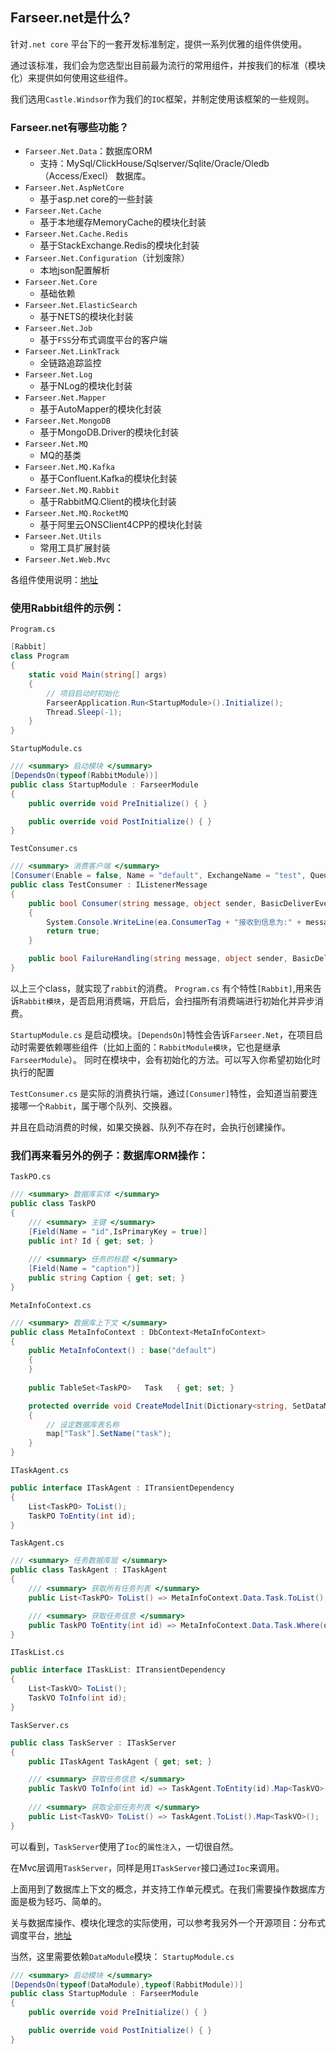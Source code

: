 ## Farseer.net是什么?
针对`.net core` 平台下的一套开发标准制定，提供一系列优雅的组件供使用。

通过该标准，我们会为您选型出目前最为流行的常用组件，并按我们的标准（模块化）来提供如何使用这些组件。

我们选用`Castle.Windsor`作为我们的`IOC`框架，并制定使用该框架的一些规则。

### Farseer.net有哪些功能？
* `Farseer.Net.Data`：数据库ORM
  *  支持：MySql/ClickHouse/Sqlserver/Sqlite/Oracle/Oledb（Access/Execl） 数据库。
* `Farseer.Net.AspNetCore`
  *  基于asp.net core的一些封装
* `Farseer.Net.Cache`
  *  基于本地缓存MemoryCache的模块化封装
* `Farseer.Net.Cache.Redis`
  *  基于StackExchange.Redis的模块化封装
* `Farseer.Net.Configuration`（计划废除）
  *  本地json配置解析
* `Farseer.Net.Core`
  *  基础依赖
* `Farseer.Net.ElasticSearch`
  *  基于NETS的模块化封装
* `Farseer.Net.Job`
  *  基于`FSS`分布式调度平台的客户端
* `Farseer.Net.LinkTrack`
  *  全链路追踪监控
* `Farseer.Net.Log`
  *  基于NLog的模块化封装
* `Farseer.Net.Mapper`
  *  基于AutoMapper的模块化封装
* `Farseer.Net.MongoDB`
  *  基于MongoDB.Driver的模块化封装
* `Farseer.Net.MQ`
  *  MQ的基类
* `Farseer.Net.MQ.Kafka`
  *  基于Confluent.Kafka的模块化封装
* `Farseer.Net.MQ.Rabbit`
  *  基于RabbitMQ.Client的模块化封装
* `Farseer.Net.MQ.RocketMQ`
  *  基于阿里云ONSClient4CPP的模块化封装
* `Farseer.Net.Utils`
  *  常用工具扩展封装
* `Farseer.Net.Web.Mvc`

各组件使用说明：[地址](https://github.com/FarseerNet/Farseer.Net/tree/main/Demo)
### 使用Rabbit组件的示例：
`Program.cs`
```c#
[Rabbit]
class Program
{
    static void Main(string[] args)
    {
        // 项目启动时初始化
        FarseerApplication.Run<StartupModule>().Initialize();
        Thread.Sleep(-1);
    }
}
```
`StartupModule.cs`
```c#
/// <summary> 启动模块 </summary>
[DependsOn(typeof(RabbitModule))]
public class StartupModule : FarseerModule
{
    public override void PreInitialize() { }

    public override void PostInitialize() { }
}
```
`TestConsumer.cs`
```c#
/// <summary> 消费客户端 </summary>
[Consumer(Enable = false, Name = "default", ExchangeName = "test", QueueName = "test", ExchangeType = eumExchangeType.fanout, DlxExchangeName = "DeadLetter")]
public class TestConsumer : IListenerMessage
{
    public bool Consumer(string message, object sender, BasicDeliverEventArgs ea)
    {
        System.Console.WriteLine(ea.ConsumerTag + "接收到信息为:" + message);
        return true;
    }

    public bool FailureHandling(string message, object sender, BasicDeliverEventArgs ea) => throw new NotImplementedException();
}
```
以上三个class，就实现了`rabbit`的消费。
`Program.cs` 有个特性`[Rabbit]`,用来告诉`Rabbit模块`，是否启用消费端，开启后，会扫描所有消费端进行初始化并异步消费。

`StartupModule.cs` 是启动模块。`[DependsOn]`特性会告诉`Farseer.Net`，在项目启动时需要依赖哪些组件（比如上面的：`RabbitModule模块`，它也是继承`FarseerModule`）。
同时在模块中，会有初始化的方法。可以写入你希望初始化时执行的配置

`TestConsumer.cs` 是实际的消费执行端，通过`[Consumer]`特性，会知道当前要连接哪一个`Rabbit`，属于哪个队列、交换器。

并且在启动消费的时候，如果交换器、队列不存在时，会执行创建操作。

### 我们再来看另外的例子：数据库ORM操作：
`TaskPO.cs`
```c#
/// <summary> 数据库实体 </summary>
public class TaskPO
{
    /// <summary> 主键 </summary>
    [Field(Name = "id",IsPrimaryKey = true)]
    public int? Id { get; set; }
    
    /// <summary> 任务的标题 </summary>
    [Field(Name = "caption")]
    public string Caption { get; set; }
}
```
`MetaInfoContext.cs`
```c#
/// <summary> 数据库上下文 </summary>
public class MetaInfoContext : DbContext<MetaInfoContext>
{
    public MetaInfoContext() : base("default")
    {
    }
    
    public TableSet<TaskPO>   Task   { get; set; }

    protected override void CreateModelInit(Dictionary<string, SetDataMap> map)
    {
        // 设定数据库表名称
        map["Task"].SetName("task");
    }
}
```
`ITaskAgent.cs`
```c#
public interface ITaskAgent : ITransientDependency
{
    List<TaskPO> ToList();
    TaskPO ToEntity(int id);
}
```
`TaskAgent.cs`
```c#
/// <summary> 任务数据库层 </summary>
public class TaskAgent : ITaskAgent
{
    /// <summary> 获取所有任务列表 </summary>
    public List<TaskPO> ToList() => MetaInfoContext.Data.Task.ToList();

    /// <summary> 获取任务信息 </summary>
    public TaskPO ToEntity(int id) => MetaInfoContext.Data.Task.Where(o => o.Id == id).ToEntity();
}
```
`ITaskList.cs`
```c#
public interface ITaskList: ITransientDependency
{
    List<TaskVO> ToList();
    TaskVO ToInfo(int id);
}
```
`TaskServer.cs`
```c#
public class TaskServer : ITaskServer
{
    public ITaskAgent TaskAgent { get; set; }

    /// <summary> 获取任务信息 </summary>
    public TaskVO ToInfo(int id) => TaskAgent.ToEntity(id).Map<TaskVO>();
    
    /// <summary> 获取全部任务列表 </summary>
    public List<TaskVO> ToList() => TaskAgent.ToList().Map<TaskVO>();
}
```
可以看到，`TaskServer`使用了`Ioc`的`属性注入`，一切很自然。

在Mvc层调用`TaskServer`，同样是用`ITaskServer`接口通过`Ioc`来调用。

上面用到了数据库上下文的概念，并支持工作单元模式。在我们需要操作数据库方面是极为轻巧、简单的。

关与数据库操作、模块化理念的实际使用，可以参考我另外一个开源项目：分布式调度平台，[地址](https://github.com/FarseerNet/FarseerSchedulerService)

当然，这里需要依赖`DataModule`模块：
`StartupModule.cs`
```c#
/// <summary> 启动模块 </summary>
[DependsOn(typeof(DataModule),typeof(RabbitModule))]
public class StartupModule : FarseerModule
{
    public override void PreInitialize() { }

    public override void PostInitialize() { }
}
```
